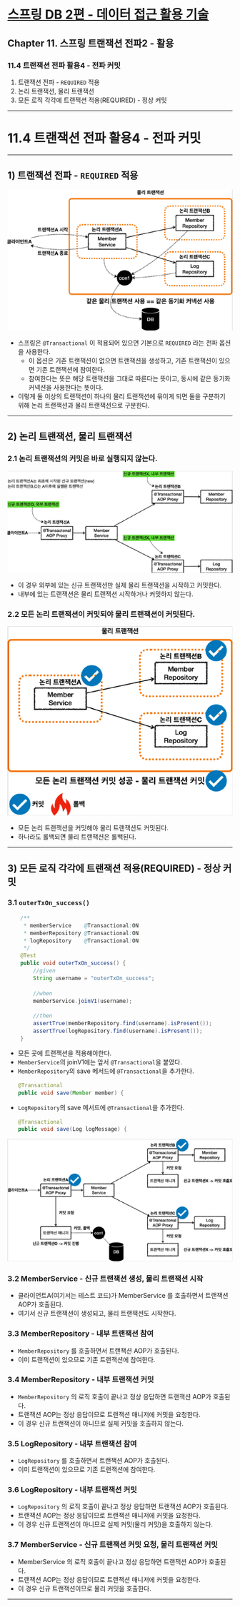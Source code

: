 # <a href = "../README.md" target="_blank">스프링 DB 2편 - 데이터 접근 활용 기술</a>
## Chapter 11. 스프링 트랜잭션 전파2 - 활용
### 11.4 트랜잭션 전파 활용4 - 전파 커밋
1) 트랜잭션 전파 - `REQUIRED` 적용
2) 논리 트랜잭션, 물리 트랜잭션
3) 모든 로직 각각에 트랜잭션 적용(REQUIRED) - 정상 커밋

---

# 11.4 트랜잭션 전파 활용4 - 전파 커밋

---

## 1) 트랜잭션 전파 - `REQUIRED` 적용
![outerTxOn_success1](img/outerTxOn_success1.png)
- 스프링은 `@Transactional` 이 적용되어 있으면 기본으로 `REQUIRED` 라는 전파 옵션을 사용한다.
  - 이 옵션은 기존 트랜잭션이 없으면 트랜잭션을 생성하고, 기존 트랜잭션이 있으면 기존 트랜잭션에 참여한다.
  - 참여한다는 뜻은 해당 트랜잭션을 그대로 따른다는 뜻이고, 동시에 같은 동기화 커넥션을 사용한다는 뜻이다.
- 이렇게 둘 이상의 트랜잭션이 하나의 물리 트랜잭션에 묶이게 되면 둘을 구분하기 위해 논리 트랜잭션과 물리 트랜잭션으로 구분한다.

---

## 2) 논리 트랜잭션, 물리 트랜잭션

### 2.1 논리 트랜잭션의 커밋은 바로 실행되지 않는다.
![outerTxOn_success2](img/outerTxOn_success2.png)
- 이 경우 외부에 있는 신규 트랜잭션만 실제 물리 트랜잭션을 시작하고 커밋한다.
- 내부에 있는 트랜잭션은 물리 트랜잭션 시작하거나 커밋하지 않는다.

### 2.2 모든 논리 트랜잭션이 커밋되야 물리 트랜잭션이 커밋된다.
![outerTxOn_success3](img/outerTxOn_success3.png)
- 모든 논리 트랜잭션을 커밋해야 물리 트랜잭션도 커밋된다.
- 하나라도 롤백되면 물리 트랜잭션은 롤백된다.

---

## 3) 모든 로직 각각에 트랜잭션 적용(REQUIRED) - 정상 커밋

### 3.1 `outerTxOn_success()`
```java
    /**
     * memberService    @Transactional:ON
     * memberRepository @Transactional:ON
     * logRepository    @Transactional:ON
     */
    @Test
    public void outerTxOn_success() {
        //given
        String username = "outerTxOn_success";

        //when
        memberService.joinV1(username);

        //then
        assertTrue(memberRepository.find(username).isPresent());
        assertTrue(logRepository.find(username).isPresent());
    }
```
- 모든 곳에 트랜잭션을 적용해야한다.
- `MemberService`의 joinV1에는 앞서 `@Transactional`을 붙였다.
- `MemberRepository`의 save 메서드에 `@Transactional`을 추가한다.
  ```java
  @Transactional
  public void save(Member member) {
  ```
- `LogRepository`의 save 메서드에 `@Transactional`을 추가한다.
  ```java
  @Transactional
  public void save(Log logMessage) {
  ```


![outerTxOn_success4](img/outerTxOn_success4.png)

### 3.2 MemberService - 신규 트랜잭션 생성, 물리 트랜잭션 시작
- 클라이언트A(여기서는 테스트 코드)가 MemberService 를 호출하면서 트랜잭션 AOP가 호출된다.
- 여기서 신규 트랜잭션이 생성되고, 물리 트랜잭션도 시작한다.

### 3.3 MemberRepository - 내부 트랜잭션 참여
- `MemberRepository` 를 호출하면서 트랜잭션 AOP가 호출된다.
- 이미 트랜잭션이 있으므로 기존 트랜잭션에 참여한다.

### 3.4 MemberRepository - 내부 트랜잭션 커밋 
- `MemberRepository` 의 로직 호출이 끝나고 정상 응답하면 트랜잭션 AOP가 호출된다.
- 트랜잭션 AOP는 정상 응답이므로 트랜잭션 매니저에 커밋을 요청한다.
- 이 경우 신규 트랜잭션이 아니므로 실제 커밋을 호출하지 않는다.

### 3.5 LogRepository - 내부 트랜잭션 참여
- `LogRepository` 를 호출하면서 트랜잭션 AOP가 호출된다.
- 이미 트랜잭션이 있으므로 기존 트랜잭션에 참여한다.

### 3.6 LogRepository - 내부 트랜잭션 커밋
- `LogRepository` 의 로직 호출이 끝나고 정상 응답하면 트랜잭션 AOP가 호출된다.
- 트랜잭션 AOP는 정상 응답이므로 트랜잭션 매니저에 커밋을 요청한다.
- 이 경우 신규 트랜잭션이 아니므로 실제 커밋(물리 커밋)을 호출하지 않는다.

### 3.7 MemberService - 신규 트랜잭션 커밋 요청, 물리 트랜잭션 커밋
- MemberService 의 로직 호출이 끝나고 정상 응답하면 트랜잭션 AOP가 호출된다.
- 트랜잭션 AOP는 정상 응답이므로 트랜잭션 매니저에 커밋을 요청한다.
- 이 경우 신규 트랜잭션이므로 물리 커밋을 호출한다.

---
